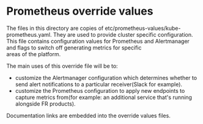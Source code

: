 # Prometheus override values

The files in this directory are copies of etc/prometheus-values/kube-prometheus.yaml. They are used to provide cluster specific configuration.  
This file contains configuration values for Prometheus and Alertmanager and flags to switch off generating metrics for specific  
areas of the platform.

The main uses of this override file will be to:
* customize the Alertmanager configuration which determines whether to send alert notifications to a particular receiver(Slack for example).
* customize the Prometheus configuration to apply new endpoints to capture metrics from(for example: an additional service that's running alongside FR products). 

Documentation links are embedded into the override values files.